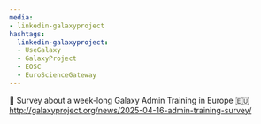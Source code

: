 ```yaml
---
media:
- linkedin-galaxyproject
hashtags:
  linkedin-galaxyproject:
  - UseGalaxy
  - GalaxyProject
  - EOSC
  - EuroScienceGateway
---
```

🚀 Survey about a week-long Galaxy Admin Training in Europe 🇪🇺
http://galaxyproject.org/news/2025-04-16-admin-training-survey/